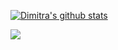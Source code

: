 
[![Dimitra's github stats](https://github-readme-stats-sigma-five.vercel.app/api?username=dimikara&show_icons=true&theme=radical)](https://github.com/anuraghazra/github-readme-stats)




![](https://hit.yhype.me/github/profile?user_id=8607482)

